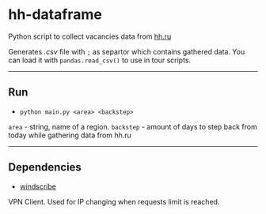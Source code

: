 # hh-dataframe

Python script to collect vacancies data from [hh.ru](https://www.hh.ru/)

Generates *.csv* file with `;` as separtor which contains gathered data.
You can load it with `pandas.read_csv()` to use in tour scripts.

___

## Run

 - `python main.py <area> <backstep>`

`area` - string, name of a region.
`backstep` - amount of days to step back from today while gathering data from hh.ru

___

## Dependencies

 - [windscribe](https://windscribe.com/download)

 VPN Client. Used for IP changing when requests limit is reached.
